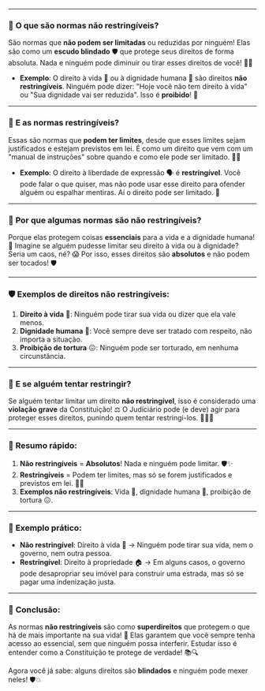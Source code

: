 
---

### 🎯 **O que são normas não restringíveis?**
São normas que **não podem ser limitadas** ou reduzidas por ninguém! Elas são como um **escudo blindado** 🛡️ que protege seus direitos de forma absoluta. Nada e ninguém pode diminuir ou tirar esses direitos de você! 💪✨

- **Exemplo**: O direito à vida 🧬 ou à dignidade humana 🙌 são direitos **não restringíveis**. Ninguém pode dizer: "Hoje você não tem direito à vida" ou "Sua dignidade vai ser reduzida". Isso é **proibido**! 🚫

---

### 🚫 **E as normas restringíveis?**
Essas são normas que **podem ter limites**, desde que esses limites sejam justificados e estejam previstos em lei. É como um direito que vem com um "manual de instruções" sobre quando e como ele pode ser limitado. 📜🔧

- **Exemplo**: O direito à liberdade de expressão 🗣️ é **restringível**. Você pode falar o que quiser, mas não pode usar esse direito para ofender alguém ou espalhar mentiras. Aí o direito pode ser limitado. 🛑

---

### 🧠 **Por que algumas normas são não restringíveis?**
Porque elas protegem coisas **essenciais** para a vida e a dignidade humana! 🌟 Imagine se alguém pudesse limitar seu direito à vida ou à dignidade? Seria um caos, né? 😱 Por isso, esses direitos são **absolutos** e não podem ser tocados! 🛡️

---

### 🛡️ **Exemplos de direitos não restringíveis:**
1. **Direito à vida** 🧬: Ninguém pode tirar sua vida ou dizer que ela vale menos.
2. **Dignidade humana** 🙌: Você sempre deve ser tratado com respeito, não importa a situação.
3. **Proibição de tortura** 😖: Ninguém pode ser torturado, em nenhuma circunstância.

---

### 🚨 **E se alguém tentar restringir?**
Se alguém tentar limitar um direito **não restringível**, isso é considerado uma **violação grave** da Constituição! ⚖️ O Judiciário pode (e deve) agir para proteger esses direitos, punindo quem tentar restringi-los. 🛑👮‍♂️

---

### 📝 **Resumo rápido:**
1. **Não restringíveis** = **Absolutos**! Nada e ninguém pode limitar. 🛡️✨
2. **Restringíveis** = Podem ter limites, mas só se forem justificados e previstos em lei. 📜🔧
3. **Exemplos não restringíveis**: Vida 🧬, dignidade humana 🙌, proibição de tortura 😖.

---

### 🧩 **Exemplo prático:**
- **Não restringível**: Direito à vida 🧬 → Ninguém pode tirar sua vida, nem o governo, nem outra pessoa.
- **Restringível**: Direito à propriedade 🏠 → Em alguns casos, o governo pode desapropriar seu imóvel para construir uma estrada, mas só se pagar uma indenização justa.

---

### 🎉 **Conclusão:**
As normas **não restringíveis** são como **superdireitos** que protegem o que há de mais importante na sua vida! 🌟 Elas garantem que você sempre tenha acesso ao essencial, sem que ninguém possa interferir. Estudar isso é entender como a Constituição te protege de verdade! 📚🔍

Agora você já sabe: alguns direitos são **blindados** e ninguém pode mexer neles! 🛡️💥